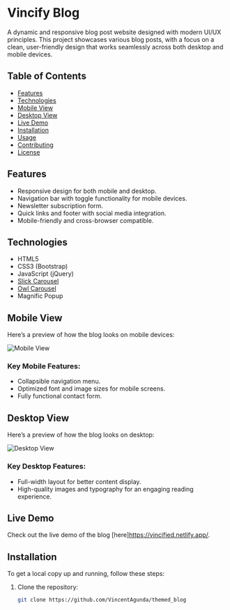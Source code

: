 # Vincify Blog

A dynamic and responsive blog post website designed with modern UI/UX principles. This project showcases various blog posts, with a focus on a clean, user-friendly design that works seamlessly across both desktop and mobile devices.

## Table of Contents

- [Features](#features)
- [Technologies](#technologies)
- [Mobile View](#mobile-view)
- [Desktop View](#desktop-view)
- [Live Demo](#live-demo)
- [Installation](#installation)
- [Usage](#usage)
- [Contributing](#contributing)
- [License](#license)

## Features

- Responsive design for both mobile and desktop.
- Navigation bar with toggle functionality for mobile devices.
- Newsletter subscription form.
- Quick links and footer with social media integration.
- Mobile-friendly and cross-browser compatible.

## Technologies

- HTML5
- CSS3 (Bootstrap)
- JavaScript (jQuery)
- [Slick Carousel](https://kenwheeler.github.io/slick/)
- [Owl Carousel](https://owlcarousel2.github.io/OwlCarousel2/)
- Magnific Popup

## Mobile View

Here’s a preview of how the blog looks on mobile devices:

![Mobile View](link_to_mobile_view_screenshot)

### Key Mobile Features:
- Collapsible navigation menu.
- Optimized font and image sizes for mobile screens.
- Fully functional contact form.
  
## Desktop View

Here’s a preview of how the blog looks on desktop:

![Desktop View](link_to_desktop_view_screenshot)

### Key Desktop Features:
- Full-width layout for better content display.
- High-quality images and typography for an engaging reading experience.

## Live Demo

Check out the live demo of the blog [here]https://vincified.netlify.app/.

## Installation

To get a local copy up and running, follow these steps:

1. Clone the repository:

   ```bash
   git clone https://github.com/VincentAgunda/themed_blog
